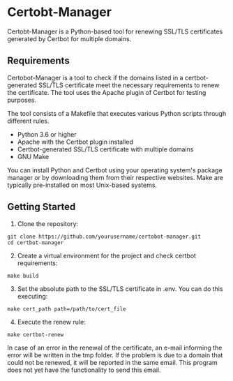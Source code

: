# Certobt-Manager

Certobt-Manager is a Python-based tool for renewing SSL/TLS certificates generated by Certbot for multiple domains.

## Requirements

Certobot-Manager is a tool to check if the domains listed in a certbot-generated SSL/TLS certificate meet the necessary requirements to renew the certificate. The tool uses the Apache plugin of Certbot for testing purposes.

The tool consists of a Makefile that executes various Python scripts through different rules.

* Python 3.6 or higher
* Apache with the Certbot plugin installed
* Certbot-generated SSL/TLS certificate with multiple domains
* GNU Make

You can install Python and Certbot using your operating system's package manager or by downloading them from their respective websites. Make are typically pre-installed on most Unix-based systems.

## Getting Started

1. Clone the repository:

```
git clone https://github.com/yourusername/certobot-manager.git
cd certbot-manager
```


2. Create a virtual environment for the project and check certbot requirements:

```
make build
```

3. Set the absolute path to the SSL/TLS certificate in .env. You can do this executing:

```
make cert_path path=/path/to/cert_file
```


4. Execute the renew rule:

```
make certbot-renew
```

In case of an error in the renewal of the certificate, an e-mail informing the error will be written in the tmp folder. If the problem is due to a domain that could not be renewed, it will be reported in the same email. This program does not yet have the functionality to send this email.
